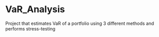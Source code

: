# VaR_Analysis
Project that estimates VaR of a portfolio using 3 different methods and performs stress-testing
